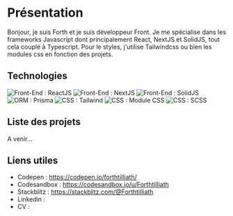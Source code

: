 # Présentation

Bonjour, je suis Forth et je suis développeur Front. Je me spécialise dans les frameworks Javascript dont principalement React, NextJS et SolidJS, tout cela couplé à Typescript. Pour le styles, j'utilise Tailwindcss ou bien les modules css en fonction des projets.

## Technologies

![Front-End : ReactJS](https://img.shields.io/badge/FrontEnd-ReactJS-%232196f3?style=for-the-badge&logo=appveyor)
![Front-End : NextJS](https://img.shields.io/badge/FrontEnd-NextJS-%234caf50?style=for-the-badge&logo=appveyor)
![Front-End : SolidJS](https://img.shields.io/badge/FrontEnd-SolidJS-%23ff9800?style=for-the-badge&logo=appveyor)
![ORM : Prisma](https://img.shields.io/badge/ORM-Prisma-%237c49d5?style=for-the-badge&logo=appveyor)
![CSS : Tailwind](https://img.shields.io/badge/CSS-Tailwind-%2300bcd4?style=for-the-badge&logo=appveyor)
![CSS : Module CSS](https://img.shields.io/badge/CSS-ModuleCSS-%23ed0734?style=for-the-badge&logo=appveyor)
![CSS : SCSS](https://img.shields.io/badge/CSS-SCSS-%23343941?style=for-the-badge&logo=appveyor)

## Liste des projets

A venir...

## Liens utiles

- Codepen : https://codepen.io/forthtilliath/
- Codesandbox : https://codesandbox.io/u/Forthtilliath
- Stackblitz : https://stackblitz.com/@Forthtilliath
- Linkedin : 
- CV : 
